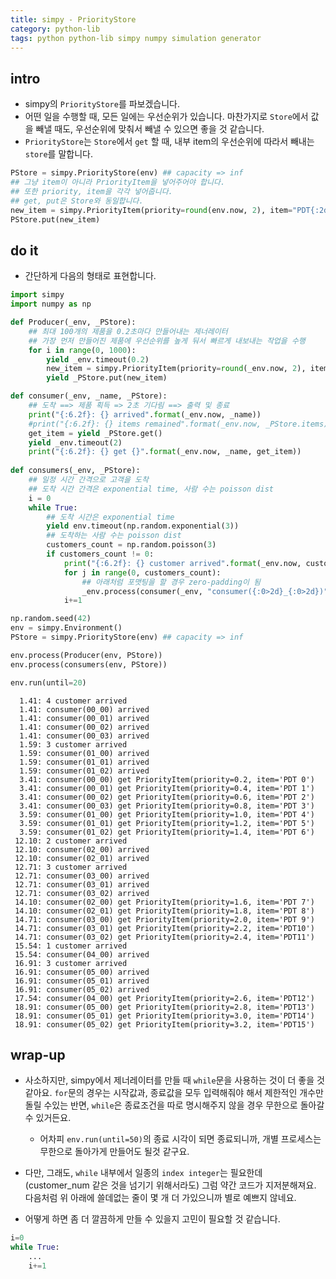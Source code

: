 ```yaml
---
title: simpy - PriorityStore
category: python-lib
tags: python python-lib simpy numpy simulation generator 
---
```


## intro 

- simpy의 `PriorityStore`를 파보겠습니다. 
- 어떤 일을 수행할 때, 모든 일에는 우선순위가 있습니다. 마찬가지로 `Store`에서 값을 빼낼 때도, 우선순위에 맞춰서 빼낼 수 있으면 좋을 것 같습니다. 
- `PriorityStore`는 `Store`에서 `get` 할 때, 내부 item의 우선순위에 따라서 빼내는 `store`를 말합니다. 

```python
PStore = simpy.PriorityStore(env) ## capacity => inf
## 그냥 item이 아니라 PriorityItem을 넣어주어야 합니다. 
## 또한 priority, item을 각각 넣어줍니다. 
## get, put은 Store와 동일합니다. 
new_item = simpy.PriorityItem(priority=round(env.now, 2), item="PDT{:2d}".format(i))
PStore.put(new_item)
```

## do it

- 간단하게 다음의 형태로 표현합니다. 

```python
import simpy 
import numpy as np 

def Producer(_env, _PStore):
    ## 최대 100개의 제품을 0.2초마다 만들어내는 제너레이터 
    ## 가장 먼저 만들어진 제품에 우선순위를 높게 둬서 빠르게 내보내는 작업을 수행 
    for i in range(0, 1000):
        yield _env.timeout(0.2)
        new_item = simpy.PriorityItem(priority=round(_env.now, 2), item="PDT{:2d}".format(i))
        yield _PStore.put(new_item)

def consumer(_env, _name, _PStore):
    ## 도착 ==> 제품 획득 => 2초 기다림 ==> 출력 및 종료 
    print("{:6.2f}: {} arrived".format(_env.now, _name))
    #print("{:6.2f}: {} items remained".format(_env.now, _PStore.items))
    get_item = yield _PStore.get()
    yield _env.timeout(2)
    print("{:6.2f}: {} get {}".format(_env.now, _name, get_item))
    
def consumers(_env, _PStore):
    ## 일정 시간 간격으로 고객을 도착
    ## 도착 시간 간격은 exponential time, 사람 수는 poisson dist
    i = 0
    while True:
        ## 도착 시간은 exponential time
        yield env.timeout(np.random.exponential(3))
        ## 도착하는 사람 수는 poisson dist 
        customers_count = np.random.poisson(3)
        if customers_count != 0:
            print("{:6.2f}: {} customer arrived".format(_env.now, customers_count))
            for j in range(0, customers_count):
                ## 아래처럼 포맷팅을 할 경우 zero-padding이 됨 
                _env.process(consumer(_env, "consumer({:0>2d}_{:0>2d})".format(i, j), _PStore))
            i+=1

np.random.seed(42)
env = simpy.Environment()
PStore = simpy.PriorityStore(env) ## capacity => inf

env.process(Producer(env, PStore))
env.process(consumers(env, PStore))

env.run(until=20)
```

```
  1.41: 4 customer arrived
  1.41: consumer(00_00) arrived
  1.41: consumer(00_01) arrived
  1.41: consumer(00_02) arrived
  1.41: consumer(00_03) arrived
  1.59: 3 customer arrived
  1.59: consumer(01_00) arrived
  1.59: consumer(01_01) arrived
  1.59: consumer(01_02) arrived
  3.41: consumer(00_00) get PriorityItem(priority=0.2, item='PDT 0')
  3.41: consumer(00_01) get PriorityItem(priority=0.4, item='PDT 1')
  3.41: consumer(00_02) get PriorityItem(priority=0.6, item='PDT 2')
  3.41: consumer(00_03) get PriorityItem(priority=0.8, item='PDT 3')
  3.59: consumer(01_00) get PriorityItem(priority=1.0, item='PDT 4')
  3.59: consumer(01_01) get PriorityItem(priority=1.2, item='PDT 5')
  3.59: consumer(01_02) get PriorityItem(priority=1.4, item='PDT 6')
 12.10: 2 customer arrived
 12.10: consumer(02_00) arrived
 12.10: consumer(02_01) arrived
 12.71: 3 customer arrived
 12.71: consumer(03_00) arrived
 12.71: consumer(03_01) arrived
 12.71: consumer(03_02) arrived
 14.10: consumer(02_00) get PriorityItem(priority=1.6, item='PDT 7')
 14.10: consumer(02_01) get PriorityItem(priority=1.8, item='PDT 8')
 14.71: consumer(03_00) get PriorityItem(priority=2.0, item='PDT 9')
 14.71: consumer(03_01) get PriorityItem(priority=2.2, item='PDT10')
 14.71: consumer(03_02) get PriorityItem(priority=2.4, item='PDT11')
 15.54: 1 customer arrived
 15.54: consumer(04_00) arrived
 16.91: 3 customer arrived
 16.91: consumer(05_00) arrived
 16.91: consumer(05_01) arrived
 16.91: consumer(05_02) arrived
 17.54: consumer(04_00) get PriorityItem(priority=2.6, item='PDT12')
 18.91: consumer(05_00) get PriorityItem(priority=2.8, item='PDT13')
 18.91: consumer(05_01) get PriorityItem(priority=3.0, item='PDT14')
 18.91: consumer(05_02) get PriorityItem(priority=3.2, item='PDT15')
```

## wrap-up

- 사소하지만, simpy에서 제너레이터를 만들 때 `while`문을 사용하는 것이 더 좋을 것 같아요. `for`문의 경우는 시작값과, 종료값을 모두 입력해줘야 해서 제한적인 개수만 돌릴 수있는 반면, `while`은 종료조건을 따로 명시해주지 않을 경우 무한으로 돌아갈 수 있거든요. 
    - 어차피 `env.run(until=50)`의 종료 시각이 되면 종료되니까, 개별 프로세스는 무한으로 돌아가게 만들어도 될것 같구요. 

- 다만, 그래도, `while` 내부에서 일종의 `index integer`는 필요한데(customer_num 같은 것을 넘기기 위해서라도) 그럼 약간 코드가 지저분해져요. 다음처럼 위 아래에 쓸데없는 줄이 몇 개 더 가있으니까 별로 예쁘지 않네요. 
- 어떻게 하면 좀 더 깔끔하게 만들 수 있을지 고민이 필요할 것 같습니다. 

```python
i=0
while True:
    ...
    i+=1
```